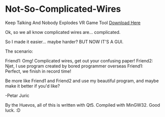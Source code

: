 # Not-So-Complicated-Wires
Keep Talking And Nobody Explodes VR Game Tool
[Download Here](https://sourceforge.net/projects/not-so-complicated-wires/)

Ok, so we all know complicated wires are... complicated. 

So I made it easier... maybe harder? BUT NOW IT'S A GUI.

The scenario:

Friend1: Omg! Complicated wires, get out your confusing paper!
Friend2: Njet, I use program created by bored programmer overseas
Friend1: Perfect, we finish in record time! 

Be more like Friend1 and Friend2 and use my beautiful program, and maybe make it better if you'd like?

-Petar Juric



By the Huevos, all of this is written with Qt5. Compiled with MinGW32. Good luck. :D
